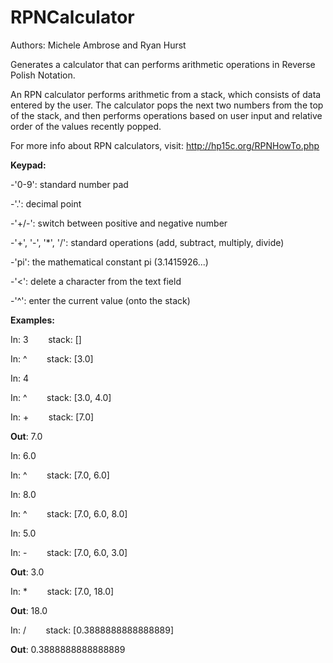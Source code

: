 # RPNCalculator
Authors: Michele Ambrose and Ryan Hurst

Generates a calculator that can performs arithmetic operations in Reverse Polish Notation.

An RPN calculator performs arithmetic from a stack, which consists of data entered by the user. The calculator pops the next two numbers from the top of the stack, and then performs operations based on user input and relative order of the values recently popped.

For more info about RPN calculators, visit: http://hp15c.org/RPNHowTo.php

**Keypad:**

-'0-9': standard number pad

-'.': decimal point

-'+/-': switch between positive and negative number

-'+', '-', '*', '/': standard operations (add, subtract, multiply, divide)

-'pi': the mathematical constant pi (3.1415926...)

-'<': delete a character from the text field

-'^': enter the current value (onto the stack)


**Examples:**

In: 3 &nbsp;&nbsp;&nbsp;&nbsp;&nbsp;&nbsp; stack: []

In: ^ &nbsp;&nbsp;&nbsp;&nbsp;&nbsp;&nbsp; stack: [3.0]

In: 4 &nbsp;&nbsp;&nbsp;&nbsp;&nbsp;&nbsp;

In: ^ &nbsp;&nbsp;&nbsp;&nbsp;&nbsp;&nbsp; stack: [3.0, 4.0]

In: + &nbsp;&nbsp;&nbsp;&nbsp;&nbsp;&nbsp; stack: [7.0]

__Out__: 7.0

In: 6.0 

In: ^ &nbsp;&nbsp;&nbsp;&nbsp;&nbsp;&nbsp; stack: [7.0, 6.0]

In: 8.0

In: ^ &nbsp;&nbsp;&nbsp;&nbsp;&nbsp;&nbsp; stack: [7.0, 6.0, 8.0]

In: 5.0

In: - &nbsp;&nbsp;&nbsp;&nbsp;&nbsp;&nbsp; stack: [7.0, 6.0, 3.0]

__Out__: 3.0

In: * &nbsp;&nbsp;&nbsp;&nbsp;&nbsp;&nbsp; stack: [7.0, 18.0]

__Out__: 18.0

In: / &nbsp;&nbsp;&nbsp;&nbsp;&nbsp;&nbsp; stack: [0.3888888888888889]

__Out__: 0.3888888888888889

